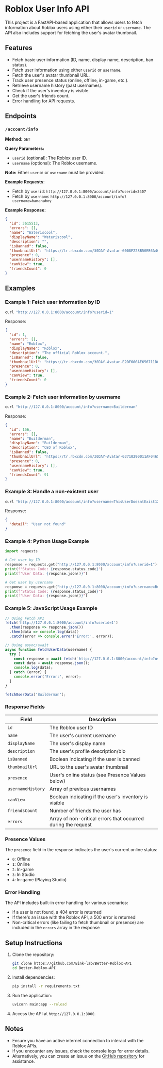 # Roblox User Info API

This project is a FastAPI-based application that allows users to fetch information about Roblox users using either their `userid` or `username`. The API also includes support for fetching the user's avatar thumbnail.

## Features

- Fetch basic user information (ID, name, display name, description, ban status).
- Fetch user information using either `userid` or `username`.
- Fetch the user's avatar thumbnail URL.
- Track user presence status (online, offline, in-game, etc.).
- Retrieve username history (past usernames).
- Check if the user's inventory is visible.
- Get the user's friends count.
- Error handling for API requests.

## Endpoints

### `/account/info`

**Method:** `GET`

**Query Parameters:**
- `userid` (optional): The Roblox user ID.
- `username` (optional): The Roblox username.

**Note:** Either `userid` or `username` must be provided.

**Example Requests:**
- Fetch by `userid`: `http://127.0.0.1:8000/account/info?userid=3407`
- Fetch by `username`: `http://127.0.0.1:8000/account/info?username=bananaboy`

**Example Response:**
```json
{
  "id": 3615513,
  "errors": [],
  "name": "Wateriscool",
  "displayName": "Wateriscool",
  "description": "",
  "isBanned": false,
  "thumbnailUrl": "https://tr.rbxcdn.com/30DAY-Avatar-6008F228B50EB6A4CF48003544DEA953-Png/720/720/Avatar/Png/noFilter",
  "presence": 0,
  "usernameHistory": [],
  "canView": true,
  "friendsCount": 0
}
```

## Examples

### Example 1: Fetch user information by ID

```bash
curl "http://127.0.0.1:8000/account/info?userid=1"
```

Response:
```json
{
  "id": 1,
  "errors": [],
  "name": "Roblox",
  "displayName": "Roblox",
  "description": "The official Roblox account.",
  "isBanned": false,
  "thumbnailUrl": "https://tr.rbxcdn.com/30DAY-Avatar-E2DF600AE656711D002ED89ABA68B5C3-Png/720/720/Avatar/Png/noFilter",
  "presence": 0,
  "usernameHistory": [],
  "canView": true,
  "friendsCount": 0
}
```

### Example 2: Fetch user information by username

```bash
curl "http://127.0.0.1:8000/account/info?username=Builderman"
```

Response:
```json
{
  "id": 156,
  "errors": [],
  "name": "Builderman",
  "displayName": "Builderman",
  "description": "CEO of Roblox",
  "isBanned": false,
  "thumbnailUrl": "https://tr.rbxcdn.com/30DAY-Avatar-03710290011AF04651F85A649C0D1B6D-Png/720/720/Avatar/Png/noFilter",
  "presence": 0,
  "usernameHistory": [],
  "canView": true,
  "friendsCount": 91
}
```

### Example 3: Handle a non-existent user

```bash
curl "http://127.0.0.1:8000/account/info?username=ThisUserDoesntExist123456789"
```

Response:
```json
{
  "detail": "User not found"
}
```

### Example 4: Python Usage Example

```python
import requests

# Get user by ID
response = requests.get("http://127.0.0.1:8000/account/info?userid=1")
print(f"Status Code: {response.status_code}")
print(f"User Data: {response.json()}")

# Get user by username
response = requests.get("http://127.0.0.1:8000/account/info?username=Builderman")
print(f"Status Code: {response.status_code}")
print(f"User Data: {response.json()}")
```

### Example 5: JavaScript Usage Example

```javascript
// Using Fetch API
fetch('http://127.0.0.1:8000/account/info?userid=1')
  .then(response => response.json())
  .then(data => console.log(data))
  .catch(error => console.error('Error:', error));

// Using async/await
async function fetchUserData(username) {
  try {
    const response = await fetch(`http://127.0.0.1:8000/account/info?username=${username}`);
    const data = await response.json();
    console.log(data);
  } catch (error) {
    console.error('Error:', error);
  }
}

fetchUserData('Builderman');
```

### Response Fields

| Field | Description |
|-------|-------------|
| `id` | The Roblox user ID |
| `name` | The user's current username |
| `displayName` | The user's display name |
| `description` | The user's profile description/bio |
| `isBanned` | Boolean indicating if the user is banned |
| `thumbnailUrl` | URL to the user's avatar thumbnail |
| `presence` | User's online status (see Presence Values below) |
| `usernameHistory` | Array of previous usernames |
| `canView` | Boolean indicating if the user's inventory is visible |
| `friendsCount` | Number of friends the user has |
| `errors` | Array of non-critical errors that occurred during the request |

### Presence Values

The `presence` field in the response indicates the user's current online status:
- `0`: Offline
- `1`: Online
- `2`: In-game
- `3`: In Studio
- `4`: In-game (Playing Studio)

### Error Handling

The API includes built-in error handling for various scenarios:
- If a user is not found, a 404 error is returned
- If there's an issue with the Roblox API, a 500 error is returned
- Non-critical errors (like failing to fetch thumbnail or presence) are included in the `errors` array in the response

## Setup Instructions

1. Clone the repository:
   ```bash
   git clone https://github.com/Bink-lab/Better-Roblox-API
   cd Better-Roblox-API
   ```

2. Install dependencies:
   ```bash
   pip install -r requirements.txt
   ```

3. Run the application:
   ```bash
   uvicorn main:app --reload
   ```

4. Access the API at `http://127.0.0.1:8000`.

## Notes

- Ensure you have an active internet connection to interact with the Roblox APIs.
- If you encounter any issues, check the console logs for error details.
- Alternatively, you can create an issue on the [GitHub repository](https://github.com/Bink-lab/Better-Roblox-API/issues) for assistance.